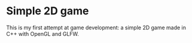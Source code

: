 # Simple 2D game
This is my first attempt at game development: a simple 2D game made in C++ with OpenGL and GLFW.
